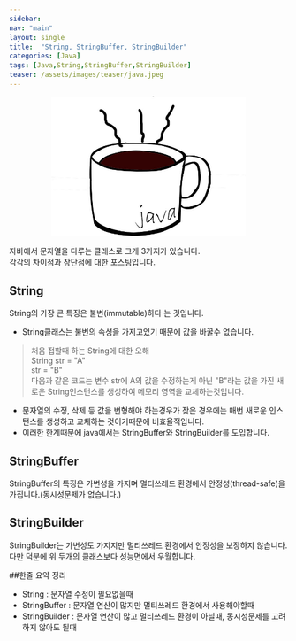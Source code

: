 ```yaml
---
sidebar:
nav: "main"
layout: single
title:  "String, StringBuffer, StringBuilder"
categories: [Java]
tags: [Java,String,StringBuffer,StringBuilder]
teaser: /assets/images/teaser/java.jpeg
---
```


<p align="center"><img src="/assets/images/teaser/java.jpeg" width="70%" height="auto"></p>

자바에서 문자열을 다루는 클래스로 크게 3가지가 있습니다.\
각각의 차이점과 장단점에 대한 포스팅입니다.

String
---
String의 가장 큰 특징은 불변(immutable)하다 는 것입니다.
  - String클래스는 불변의 속성을 가지고있기 때문에 값을 바꿀수 없습니다.
  > 처음 접할때 하는 String에 대한 오해\
  > String str = "A"\
  > str = "B"\
  > 다음과 같은 코드는 변수 str에 A의 값을 수정하는게 아닌 "B"라는 값을 가진 새로운 String인스턴스를 생성하여 메모리 영역을 교체하는것입니다.
  - 문자열의 수정, 삭제 등 값을 변형해야 하는경우가 잦은 경우에는 매번 새로운 인스턴스를 생성하고 교체하는 것이기때문에 비효율적입니다.
  - 이러한 한계때문에 java에서는 StringBuffer와 StringBuilder를 도입합니다.

StringBuffer
---
StringBuffer의 특징은 가변성을 가지며 멀티쓰레드 환경에서 안정성(thread-safe)을 가집니다.(동시성문제가 없습니다.)

StringBuilder
---
StringBuilder는 가변성도 가지지만 멀티쓰레드 환경에서 안정성을 보장하지 않습니다. 다만 덕분에 위 두개의 클래스보다 성능면에서 우월합니다.


##한줄 요약 정리
- String : 문자열 수정이 필요없을때
- StringBuffer : 문자열 연산이 많지만 멀티쓰레드 환경에서 사용해야할때
- StringBuilder : 문자열 연산이 많고 멀티쓰레드 환경이 아닐때, 동시성문제를 고려하지 않아도 될때